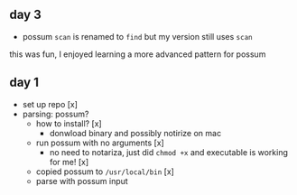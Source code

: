 ## day 3

- possum `scan` is renamed to `find` but my version still uses `scan`

this was fun, I enjoyed learning a more advanced pattern for possum

## day 1

- set up repo [x]
- parsing: possum?
  - how to install? [x]
    - donwload binary and possibly notirize on mac
  - run possum with no arguments [x]
    - no need to notariza, just did `chmod +x` and executable is working for me! [x]
  - copied possum to `/usr/local/bin` [x]
  - parse with possum input